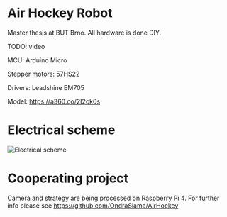 # Air Hockey Robot

Master thesis at BUT Brno. All hardware is done DIY.

TODO: video

MCU: Arduino Micro

Stepper motors: 57HS22

Drivers: Leadshine EM705

Model: https://a360.co/2I2ok0s


# Electrical scheme

![Electrical scheme](https://forum.fritzing.org/uploads/default/original/2X/1/11f5bfa0068bde8bf12138e5796b8593362be0a9.png)



# Cooperating project

Camera and strategy are being processed on Raspberry Pi 4. For further info please see https://github.com/OndraSlama/AirHockey
